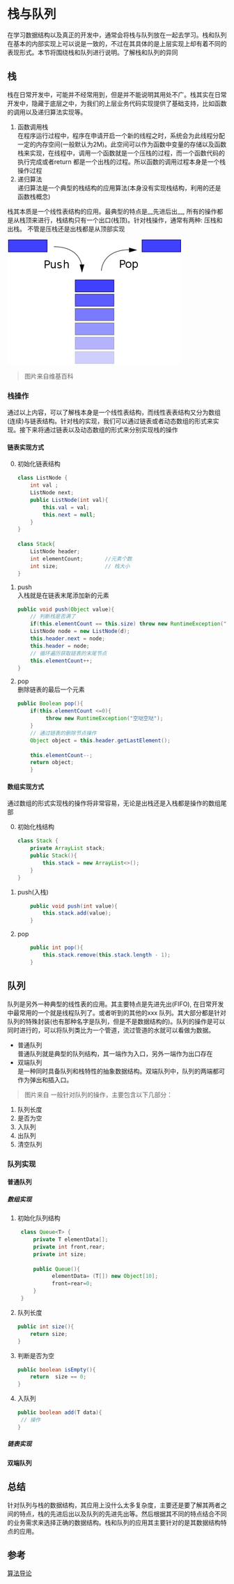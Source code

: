 #  栈与队列  

在学习数据结构以及真正的开发中，通常会将栈与队列放在一起去学习。栈和队列在基本的内部实现上可以说是一致的，不过在其具体的是上层实现上却有着不同的表现形式。本节将围绕栈和队列进行说明。了解栈和队列的异同    

## 栈  
栈在日常开发中，可能并不经常用到，但是并不能说明其用处不广。栈其实在日常开发中，隐藏于底层之中，为我们的上层业务代码实现提供了基础支持，比如函数的调用以及递归算法实现等。  
1. 函数调用栈  
    在程序运行过程中，程序在申请开启一个新的线程之时，系统会为此线程分配一定的内存空间(一般默认为2M)。此空间可以作为函数中变量的存储以及函数栈来实现，在线程中，调用一个函数就是一个压栈的过程，而一个函数代码的执行完成或者return 都是一个出栈的过程。所以函数的调用过程本身是一个栈操作过程    
2. 递归算法  
    递归算法是一个典型的栈结构的应用算法(本身没有实现栈结构，利用的还是函数栈概念)    

栈其本质是一个线性表结构的应用。最典型的特点是__先进后出__, 所有的操作都是从栈顶来进行，栈结构只有一个出口(栈顶)。针对栈操作，通常有两种: 压栈和出栈。 不管是压栈还是出栈都是从顶部实现   

![栈](../../assets/gitbook/20180312152086333361965.png)
> 图片来自维基百科   


### 栈操作 
通过以上内容，可以了解栈本身是一个线性表结构，而线性表表结构又分为数组(连续)与链表结构。针对栈的实现，我们可以通过链表或者动态数组的形式来实现。接下来将通过链表以及动态数组的形式来分别实现栈的操作  

#### 链表实现方式  
0. 初始化链表结构      

    ```java     
    class ListNode {
        int val ;
        ListNode next;
        public ListNode(int val){
            this.val = val;
            this.next = null;
        }
    }

    class Stack{
        ListNode header;
        int elementCount;       //元素个数
        int size;               // 栈大小
    }
    ```

1. push    
    入栈就是在链表末尾添加新的元素    

    ```java 
    public void push(Object value){
        // 判断栈是否满了 
        if(this.elementCount == this.size) throw new RuntimeException("满啦满啦");  
        ListNode node = new ListNode(d);
        this.header.next = node;
        this.header = node;
        // 循环遍历获取链表的末尾节点
        this.elementCount++;
    }
    ```

2. pop    
    删除链表的最后一个元素    

    ```java 
    public Boolean pop(){
        if(this.elementCount <=0){
             throw new RuntimeException("空哒空哒");  
        }
        // 通过链表的删除节点操作 
        Object object = this.header.getLastElement();

        this.elementCount--;
        return object;
        }
    ```


#### 数组实现方式  
通过数组的形式实现栈的操作将非常容易，无论是出栈还是入栈都是操作的数组尾部    

0. 初始化栈结构    

    ```java 
    class Stack {
        private ArrayList stack;
        public Stack(){
            this.stack = new ArrayList<>();
        }
    }

    ```
1. push(入栈)    

    ```java  
        public void push(int value){
            this.stack.add(value);
        }
    ```
2. pop     

    ```java 
        public int pop(){
            this.stack.remove(this.stack.length - 1);
        }
    ```


## 队列 
队列是另外一种典型的线性表的应用。其主要特点是先进先出(FIFO), 在日常开发中最常用的一个就是线程队列了。或者听到的其他的xxx 队列。其大部分都是针对队列的特殊封装(也有那种名字是队列，但是不是数据结构的)。队列的操作是可以同时进行的，可以将队列类比为一个管道，流过管道的水就可以看做为数据。   
* 普通队列  
    普通队列就是典型的队列结构，其一端作为入口，另外一端作为出口存在
* 双端队列  
    是一种同时具备队列和栈特性的抽象数据结构。双端队列中，队列的两端都可作为弹出和插入口。
![]()  
> 图片来自
一般针对队列的操作，主要包含以下几部分：  
1. 队列长度  
2. 是否为空 
3. 入队列  
4. 出队列 
5. 清空队列 


### 队列实现  
#### 普通队列
#####  数组实现  

1. 初始化队列结构    
    ```java 
     class Queue<T> {
         private T elementData[];
         private int front,rear;
         private int size;

         public Queue(){
               elementData= (T[]) new Object[10];
               front=rear=0;
         }
     } 
    ```
2. 队列长度    
    ```java 
    public int size(){
        return size;
    }
    ```
3. 判断是否为空    
    ```java 
    public boolean isEmpty(){
        return  size == 0;
    }
    ```
4. 入队列    
    ```java 
    public boolean add(T data){
     // 操作   
    }
    ```

#####  链表实现  

#### 双端队列 


## 总结  
针对队列与栈的数据结构，其应用上没什么太多复杂度，主要还是要了解其两者之间的特点，栈的先进后出以及队列的先进先出等。然后根据其不同的特点结合不同的业务需求来选择正确的数据结构。栈和队列的应用其主要针对的是其数据结构特点的应用。

## 参考 
[算法导论]()


